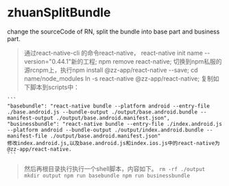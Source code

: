 # zhuanSplitBundle
change the sourceCode of RN, split the bundle into base part and business part.

> 通过react-native-cli 的命令react-native， react-native init name --version="0.44.1"新的工程;
> npm remove react-native;
> 切换到npm私服的源rcnpm上，执行npm install @zz-app/react-native --save;
> cd name/node_modules
> ln -s react-native @zz-app/react-native;
> 复制如下脚本到scripts中：

    ```
    "basebundle": "react-native bundle --platform android --entry-file ./base.android.js --bundle-output ./output/base.android.bundle --manifest-output ./output/base.android.manifest.json",
    "businessbundle": "react-native bundle --entry-file ./index.android.js --platform android --bundle-output ./output/index.android.bundle --manifest-file ./output/base.android.manifest.json"
    修改index.android.js,以及base.android.js和index.ios.js中的react-native为@zz-app/react-native.
    ```

> 然后再根目录执行执行一个shell脚本，内容如下。
    ```
    rm -rf ./output
    mkdir output
    npm run basebundle
    npm run businessbundle
    ```
